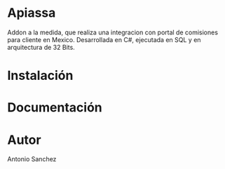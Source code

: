# Apiassa
Addon a la medida, que realiza una integracion con portal de comisiones para cliente en Mexico. Desarrollada en C#, ejecutada en SQL y en arquitectura de 32 Bits.

# Instalación
# Documentación 
# Autor
Antonio Sanchez

